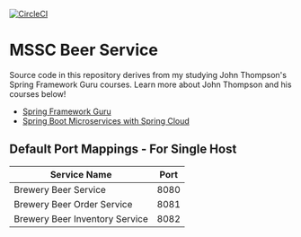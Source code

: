 [![CircleCI](https://circleci.com/gh/josDugan/SFG-Pet-Clinic.svg?style=svg)](https://circleci.com/gh/josDugan/SFG-Pet-Clinic)

# MSSC Beer Service
Source code in this repository derives from my studying 
John Thompson's Spring Framework Guru courses.
Learn more about John Thompson and his courses below!
- [Spring Framework Guru](https://springframework.guru/)
- [Spring Boot Microservices with Spring Cloud](https://www.udemy.com/course/spring-boot-microservices-with-spring-cloud-beginner-to-guru/)

## Default Port Mappings - For Single Host
| Service Name | Port |
| --- | ---|
| Brewery Beer Service | 8080 |
| Brewery Beer Order Service | 8081 |
| Brewery Beer Inventory Service | 8082 |
